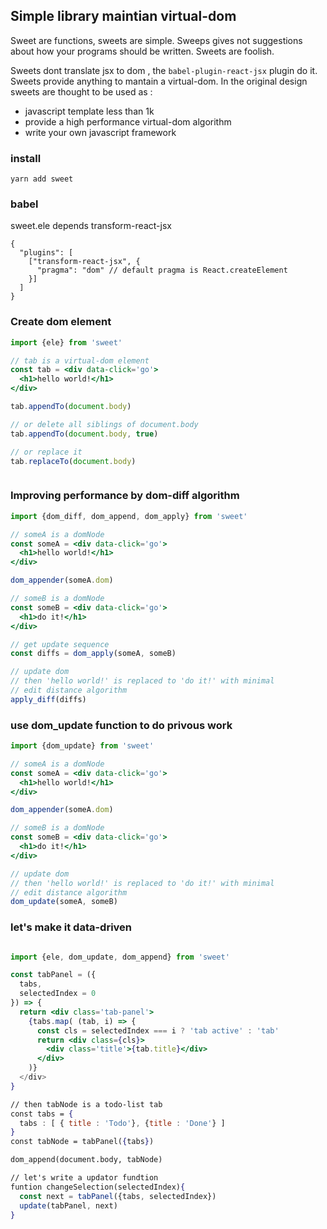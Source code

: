 ## Simple library maintian virtual-dom

Sweet are functions, sweets are simple. Sweeps gives not suggestions about how your programs should be written. Sweets are foolish. 

Sweets dont translate jsx to dom , the `babel-plugin-react-jsx` plugin do it. Sweets provide anything to mantain a virtual-dom. In the original design sweets are thought to be used as :

- javascript template less than 1k
- provide a high performance virtual-dom algorithm
- write your own javascript framework 



### install

```
yarn add sweet
```

### babel
sweet.ele depends transform-react-jsx

```
{
  "plugins": [
    ["transform-react-jsx", {
      "pragma": "dom" // default pragma is React.createElement
    }]
  ]
}
```

### Create dom element

``` jsx
import {ele} from 'sweet'

// tab is a virtual-dom element 
const tab = <div data-click='go'>
  <h1>hello world!</h1>
</div>

tab.appendTo(document.body)

// or delete all siblings of document.body
tab.appendTo(document.body, true) 

// or replace it
tab.replaceTo(document.body)



```

### Improving performance by dom-diff algorithm 
``` jsx
import {dom_diff, dom_append, dom_apply} from 'sweet'

// someA is a domNode
const someA = <div data-click='go'>
  <h1>hello world!</h1>
</div>

dom_appender(someA.dom)

// someB is a domNode
const someB = <div data-click='go'>
  <h1>do it!</h1>
</div>

// get update sequence
const diffs = dom_apply(someA, someB)

// update dom
// then 'hello world!' is replaced to 'do it!' with minimal 
// edit distance algorithm
apply_diff(diffs)

```

### use dom_update function to do privous work
``` jsx
import {dom_update} from 'sweet'

// someA is a domNode
const someA = <div data-click='go'>
  <h1>hello world!</h1>
</div>

dom_appender(someA.dom)

// someB is a domNode
const someB = <div data-click='go'>
  <h1>do it!</h1>
</div>

// update dom
// then 'hello world!' is replaced to 'do it!' with minimal 
// edit distance algorithm
dom_update(someA, someB)

```

### let's make it data-driven
``` jsx

import {ele, dom_update, dom_append} from 'sweet'

const tabPanel = ({
  tabs,
  selectedIndex = 0
}) => {
  return <div class='tab-panel'>
    {tabs.map( (tab, i) => {
      const cls = selectedIndex === i ? 'tab active' : 'tab'
      return <div class={cls}>
        <div class='title'>{tab.title}</div>
      </div>
    )}
  </div>
}

// then tabNode is a todo-list tab
const tabs = {
  tabs : [ { title : 'Todo'}, {title : 'Done'} ]
}
const tabNode = tabPanel({tabs})

dom_append(document.body, tabNode)

// let's write a updator fundtion
funtion changeSelection(selectedIndex){
  const next = tabPanel({tabs, selectedIndex})
  update(tabPanel, next)
}

```
